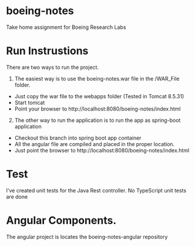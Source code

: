 # boeing-notes
Take home assignment for Boeing Research Labs

# Run Instrustions
There are two ways to run the project. 
1) The easiest way is to use the boeing-notes.war file in the /WAR_File folder. 
  - Just copy the war file to the webapps folder (Tested in Tomcat 8.5.31)
  - Start tomcat
  - Point your browser to  http://localhost:8080/boeing-notes/index.html

2) The other way to run the application is to run the app as spring-boot application
  - Checkout this branch into spring boot app container
  - All the angular file are compiled and placed in the proper location.
  - Just point the browser to  http://localhost:8080/boeing-notes/index.html
  
  # Test
  I've created unit tests for the Java Rest controller. No TypeScript unit tests are done
  
  # Angular Components.
  The angular project is locates the boeing-notes-angular repository
  
